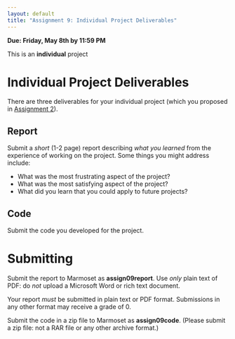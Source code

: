 ```yaml
---
layout: default
title: "Assignment 9: Individual Project Deliverables"
---
```


**Due: Friday, May 8th by 11:59 PM**

This is an **individual** project

# Individual Project Deliverables

There are three deliverables for your individual project (which you proposed in [Assignment 2](assign02.html)).

## Report

Submit a *short* (1-2 page) report describing *what you learned* from the experience of working on the project.  Some things you might address include:

* What was the most frustrating aspect of the project?
* What was the most satisfying aspect of the project?
* What did you learn that you could apply to future projects?

## Code

Submit the code you developed for the project.

# Submitting

Submit the report to Marmoset as **assign09report**.  Use *only* plain text of PDF: do *not* upload a Microsoft Word or rich text document.

<div class="callout">
Your report <em>must</em> be submitted in plain text or PDF format.  Submissions in any other format may receive a grade of 0.
</div>

Submit the code in a zip file to Marmoset as **assign09code**.  (Please submit a zip file: not a RAR file or any other archive format.)
